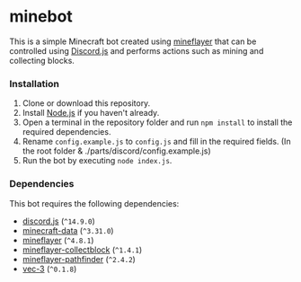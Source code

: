# minebot

This is a simple Minecraft bot created using [mineflayer](https://github.com/PrismarineJS/mineflayer) that can be controlled using [Discord.js](https://discord.js.org/) and performs actions such as mining and collecting blocks.

### Installation

1. Clone or download this repository.
2. Install [Node.js](https://nodejs.org/en/) if you haven't already.
3. Open a terminal in the repository folder and run `npm install` to install the required dependencies.
4. Rename `config.example.js` to `config.js` and fill in the required fields. (In the root folder & ./parts/discord/config.example.js)
5. Run the bot by executing `node index.js`.

### Dependencies

This bot requires the following dependencies:

- [discord.js](https://www.npmjs.com/package/discord.js) (`^14.9.0`)
- [minecraft-data](https://www.npmjs.com/package/minecraft-data) (`^3.31.0`)
- [mineflayer](https://www.npmjs.com/package/mineflayer) (`^4.8.1`)
- [mineflayer-collectblock](https://www.npmjs.com/package/mineflayer-collectblock) (`^1.4.1`)
- [mineflayer-pathfinder](https://www.npmjs.com/package/mineflayer-pathfinder) (`^2.4.2`)
- [vec-3](https://www.npmjs.com/package/vec3) (`^0.1.8`)